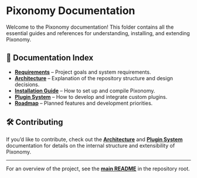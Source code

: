 # Pixonomy Documentation

Welcome to the Pixonomy documentation! This folder contains all the essential guides and references for understanding, installing, and extending Pixonomy.

## 📄 Documentation Index

- **[Requirements](requirements.md)** – Project goals and system requirements.  
- **[Architecture](architecture.md)** – Explanation of the repository structure and design decisions.  
- **[Installation Guide](installation.md)** – How to set up and compile Pixonomy.  
- **[Plugin System](plugin-system.md)** – How to develop and integrate custom plugins.  
- **[Roadmap](roadmap.md)** – Planned features and development priorities.  

## 🛠 Contributing

If you’d like to contribute, check out the **[Architecture](architecture.md)** and **[Plugin System](plugin-system.md)** documentation for details on the internal structure and extensibility of Pixonomy.

---

For an overview of the project, see the **[main README](../README.md)** in the repository root.
